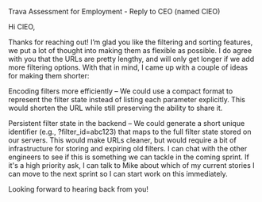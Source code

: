 Trava Assessment for Employment - Reply to CEO (named ClEO)

Hi ClEO,

Thanks for reaching out! I’m glad you like the filtering and sorting features, we put a lot of thought into making them as flexible as possible. I do agree with you that the URLs are pretty lengthy, and will only get longer if we add more filtering options. With that in mind, I came up with a couple of ideas for making them shorter:

Encoding filters more efficiently – We could use a compact format to represent the filter state instead of listing each parameter explicitly. This would shorten the URL while still preserving the ability to share it.

Persistent filter state in the backend – We could generate a short unique identifier (e.g., ?filter_id=abc123) that maps to the full filter state stored on our servers. This would make URLs cleaner, but would require a bit of infrastructure for storing and expiring old filters.
I can chat with the other engineers to see if this is something we can tackle in the coming sprint. If it's a high priority ask, I can talk to Mike about which of my current stories I can move to the next sprint so I can start work on this immediately.

Looking forward to hearing back from you!
